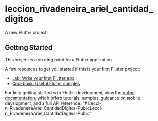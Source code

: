 # leccion_rivadeneira_ariel_cantidad_digitos

A new Flutter project.

## Getting Started

This project is a starting point for a Flutter application.

A few resources to get you started if this is your first Flutter project:

- [Lab: Write your first Flutter app](https://docs.flutter.dev/get-started/codelab)
- [Cookbook: Useful Flutter samples](https://docs.flutter.dev/cookbook)

For help getting started with Flutter development, view the
[online documentation](https://docs.flutter.dev/), which offers tutorials,
samples, guidance on mobile development, and a full API reference.
"# Lecci-n_RivadeneiraAriel_CantidadDigitos-PublicLecci-n_RivadeneiraAriel_CantidadDigitos-Public" 

